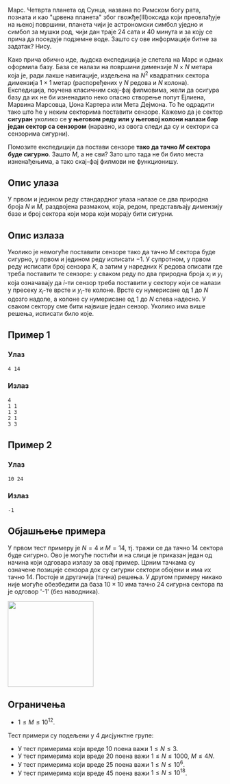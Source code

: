 Марс. Четврта планета од Сунца, названа по Римском богу рата, позната и као "црвена планета" због гвожђе(III)оксида који преовлађује на њеној површини, планета чији је астрономски симбол уједно и симбол за мушки род, чији дан траје $24$ сата и $40$ минута и за коју се прича да поседује подземне воде. Зашто су ове информације битне за задатак? Нису.

Како прича обично иде, људска експедиција је слетела на Марс и одмах оформила базу. База се налази на површини димензије $N \times N$ метара која је, ради лакше навигације, издељена на $N^2$ квадратних сектора димензија $1 \times 1$ метар (распоређених у $N$ редова и $N$ колона). Експедиција, поучена класичним скај-фај филмовима, жели да осигура базу да их не би изненадило неко опасно створење попут Ејлиена, Марвина Марсовца, Џона Картера или Мета Дејмона. То ће одрадити тако што ће у неким секторима поставити сензоре. Кажемо да је сектор **сигуран** уколико се **у његовом реду или у његовој колони налази бар један сектор са сензором** (наравно, из овога следи да су и сектори са сензорима сигурни).

Помозите експедицији да постави сензоре **тако да тачно $M$ сектора буде сигурно**. Зашто $M$, а не сви? Зато што тада не би било места изненађењима, а тако скај-фај филмови не функционишу.

## Опис улаза
У првом и једином реду стандардног улаза налазе се два природна броја $N$ и $M$, раздвојена размаком, која, редом, представљају димензију базе и број сектора који мора који морају бити сигурни.

## Опис излаза
Уколико је немогуће поставити сензоре тако да тачно $М$ сектора буде сигурно, у првом и једином реду исписати $-1$. У супротном, у првом реду исписати број сензора $K$, а затим у наредних $K$ редова описати где треба поставити те сензоре: у сваком реду по два природна броја $x_i$ и $y_i$ која означавају да $i$-ти сензор треба поставити у сектору који се налази у пресеку $x_i$-те врсте и $y_i$-те колоне. Врсте су нумерисане од $1$ до $N$ одозго надоле, а колоне су нумерисане од $1$ до $N$ слева надесно. У сваком сектору сме бити највише један сензор. Уколико има више решења, исписати било које.

## Пример 1
### Улаз
~~~
4 14
~~~

### Излаз
~~~
4
1 1
1 3
2 1
3 3
~~~

## Пример 2
### Улаз
~~~
10 24
~~~

### Излаз
~~~
-1
~~~

## Објашњење примера
У првом тест примеру је $N = 4$ и $M = 14$, тј. тражи се да тачно 14 сектора буде сигурно. Ово је могуће постићи и на слици је приказан један од начина који одговара излазу за овај пример. Црним тачкама су означене позиције сензора док су сигурни сектори обојени и има их тачно 14. Постоје и другачија (тачна) решења. У другом примеру никако није могуће обезбедити да база $10 \times 10$ има тачно 24 сигурна сектора па је одговор '-1' (без наводника).

<img src="Baza_Example1.png" width=200 />

## Ограничења
* $1 \leq M \leq 10^{12}$.

Тест примери су подељени у $4$ дисјунктне групе:

* У тест примерима који вреде $10$ поена важи $1 \le N \leq 3$.
* У тест примерима који вреде $20$ поена важи $1 \leq N \leq 1000$, $M \leq 4N$.
* У тест примерима који вреде $25$ поена важи $1 \leq N \leq 10^6$.
* У тест примерима који вреде $45$ поена важи $1 \leq N \leq 10^{18}$.

